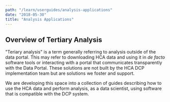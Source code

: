 ```yaml
---
path: "/learn/userguides/analysis-applications"
date: "2018-05-30"
title: "Analysis Applications"
---
```


## Overview of Tertiary Analysis

"Teriary analysis" is a term generally referring to analysis outside of the data portal. This may refer to downloading HCA data and using it in *de facto* software tools or interacting with a portal that communicates transparently with the Data Portal. These solutions are not built by the HCA DCP implementation team but are solutions we foster and support.   

We are developing this space into a collection of guides describing how to use the HCA data and perform analysis, as a data scientist, using software that is compatible with the DCP system.
